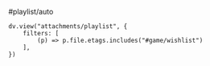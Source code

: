 #playlist/auto
```dataviewjs
dv.view("attachments/playlist", {
    filters: [
        (p) => p.file.etags.includes("#game/wishlist")
    ],
})
```

